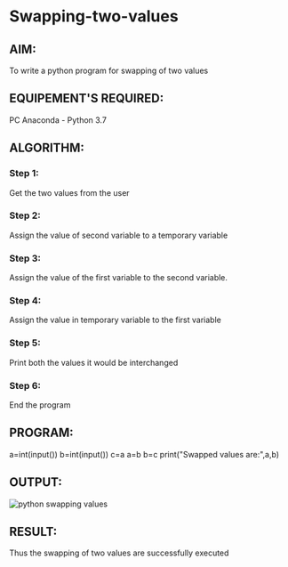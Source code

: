 # Swapping-two-values
## AIM:
To write a python program for swapping of two values
## EQUIPEMENT'S REQUIRED: 
PC
Anaconda - Python 3.7
## ALGORITHM: 
### Step 1:
Get the two values from the user
### Step 2: 
Assign the value of second variable to a temporary variable 
### Step 3: 
Assign the value of the first variable to the second variable.
### Step 4:  
Assign the value in temporary variable to the first variable
### Step 5: 
Print both the values it would be interchanged
### Step 6: 
End the program
## PROGRAM:
a=int(input())
b=int(input())
c=a
a=b
b=c
print("Swapped values are:",a,b)
## OUTPUT:
![python swapping values](https://user-images.githubusercontent.com/93696046/143670492-1f101afb-73c4-4341-a592-6da1df3ef85d.jpg)


## RESULT:
Thus the swapping of two values are successfully executed



